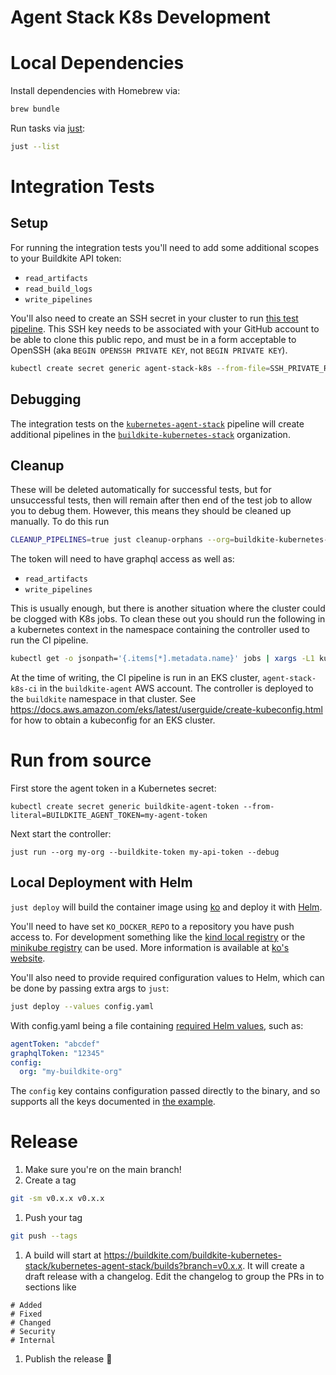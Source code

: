 Agent Stack K8s Development
===

# Local Dependencies
Install dependencies with Homebrew via:

```bash
brew bundle
```

Run tasks via [just](https://github.com/casey/just):

```bash
just --list
```

# Integration Tests

## Setup
For running the integration tests you'll need to add some additional scopes to your Buildkite API token:

- `read_artifacts`
- `read_build_logs`
- `write_pipelines`

You'll also need to create an SSH secret in your cluster to run [this test pipeline](internal/integration/fixtures/secretref.yaml). This SSH key needs to be associated with your GitHub account to be able to clone this public repo, and must be in a form acceptable to OpenSSH (aka `BEGIN OPENSSH PRIVATE KEY`, not `BEGIN PRIVATE KEY`).

```bash
kubectl create secret generic agent-stack-k8s --from-file=SSH_PRIVATE_RSA_KEY=$HOME/.ssh/id_github
```

## Debugging
The integration tests on the [`kubernetes-agent-stack`](https://buildkite.com/buildkite-kubernetes-stack/kubernetes-agent-stack) pipeline will create additional pipelines in the [`buildkite-kubernetes-stack`](https://buildkite.com/buildkite-kubernetes-stack) organization.


## Cleanup
These will be deleted automatically for successful tests, but for unsuccessful tests, then will remain after then end of the test job to allow you to debug them.
However, this means they should be cleaned up manually. To do this run
```bash
CLEANUP_PIPELINES=true just cleanup-orphans --org=buildkite-kubernetes-stack --buildkite-token=<buildkite-api-token>
```

The token will need to have graphql access as well as:
- `read_artifacts`
- `write_pipelines`

This is usually enough, but there is another situation where the cluster could be clogged with K8s jobs.
To clean these out you should run the following in a kubernetes context in the namespace containing the controller used to run the CI pipeline.
```bash
kubectl get -o jsonpath='{.items[*].metadata.name}' jobs | xargs -L1 kubectl delete job
```

At the time of writing, the CI pipeline is run in an EKS cluster, `agent-stack-k8s-ci` in the `buildkite-agent` AWS account.
The controller is deployed to the `buildkite` namespace in that cluster.
See https://docs.aws.amazon.com/eks/latest/userguide/create-kubeconfig.html for how to obtain a kubeconfig for an EKS cluster.

# Run from source

First store the agent token in a Kubernetes secret:

```bash!
kubectl create secret generic buildkite-agent-token --from-literal=BUILDKITE_AGENT_TOKEN=my-agent-token
```

Next start the controller:

```bash!
just run --org my-org --buildkite-token my-api-token --debug
```

## Local Deployment with Helm

`just deploy` will build the container image using [ko](https://ko.build/) and
deploy it with [Helm](https://helm.sh/).

You'll need to have set `KO_DOCKER_REPO` to a repository you have push access
to. For development something like the [kind local
registry](https://kind.sigs.k8s.io/docs/user/local-registry/) or the [minikube
registry](https://minikube.sigs.k8s.io/docs/handbook/registry) can be used. More
information is available at [ko's
website](https://ko.build/configuration/#local-publishing-options).

You'll also need to provide required configuration values to Helm, which can be done by passing extra args to `just`:

```bash
just deploy --values config.yaml
```

With config.yaml being a file containing [required Helm values](values.yaml), such as:

```yaml
agentToken: "abcdef"
graphqlToken: "12345"
config:
  org: "my-buildkite-org"
```

The `config` key contains configuration passed directly to the binary, and so supports all the keys documented in [the example](examples/config.yaml).

# Release
1. Make sure you're on the main branch!
1. Create a tag
```bash
git -sm v0.x.x v0.x.x
```
1. Push your tag
```bash
git push --tags
```
1. A build will start at https://buildkite.com/buildkite-kubernetes-stack/kubernetes-agent-stack/builds?branch=v0.x.x. It will create a draft release with a changelog. Edit the changelog to group the PRs in to sections like
```
# Added
# Fixed
# Changed
# Security
# Internal
```
1. Publish the release 🎉
